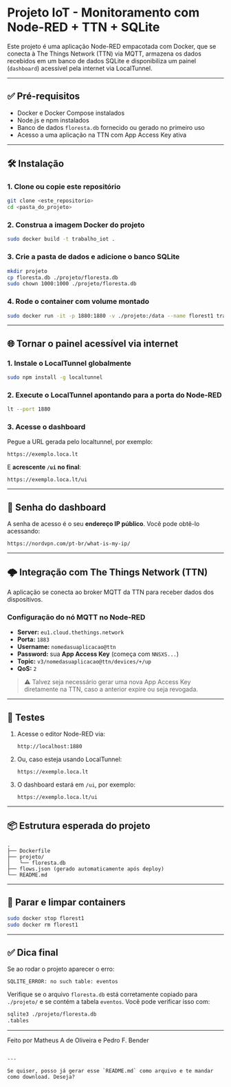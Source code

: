 # Projeto IoT - Monitoramento com Node-RED + TTN + SQLite

Este projeto é uma aplicação Node-RED empacotada com Docker, que se conecta à The Things Network (TTN) via MQTT, armazena os dados recebidos em um banco de dados SQLite e disponibiliza um painel (`dashboard`) acessível pela internet via LocalTunnel.

---

## ✅ Pré-requisitos

- Docker e Docker Compose instalados
- Node.js e npm instalados
- Banco de dados `floresta.db` fornecido ou gerado no primeiro uso
- Acesso a uma aplicação na TTN com App Access Key ativa

---

## 🛠️ Instalação

### 1. Clone ou copie este repositório

```bash
git clone <este_repositorio>
cd <pasta_do_projeto>
````

### 2. Construa a imagem Docker do projeto

```bash
sudo docker build -t trabalho_iot .
```

### 3. Crie a pasta de dados e adicione o banco SQLite

```bash
mkdir projeto
cp floresta.db ./projeto/floresta.db
sudo chown 1000:1000 ./projeto/floresta.db
```

### 4. Rode o container com volume montado

```bash
sudo docker run -it -p 1880:1880 -v ./projeto:/data --name florest1 trabalho_iot
```

---

## 🌐 Tornar o painel acessível via internet

### 1. Instale o LocalTunnel globalmente

```bash
sudo npm install -g localtunnel
```

### 2. Execute o LocalTunnel apontando para a porta do Node-RED

```bash
lt --port 1880
```

### 3. Acesse o dashboard

Pegue a URL gerada pelo localtunnel, por exemplo:

```
https://exemplo.loca.lt
```

E **acrescente `/ui` no final**:

```
https://exemplo.loca.lt/ui
```

---

## 🔐 Senha do dashboard

A senha de acesso é o seu **endereço IP público**.
Você pode obtê-lo acessando:

```
https://nordvpn.com/pt-br/what-is-my-ip/
```

---

## 🌩️ Integração com The Things Network (TTN)

A aplicação se conecta ao broker MQTT da TTN para receber dados dos dispositivos.

### Configuração do nó MQTT no Node-RED

* **Server:** `eu1.cloud.thethings.network`
* **Porta:** `1883`
* **Username:** `nomedasuaplicacao@ttn`
* **Password:** sua **App Access Key** (começa com `NNSXS...`)
* **Topic:** `v3/nomedasuaplicacao@ttn/devices/+/up`
* **QoS:** `2`

> ⚠️ Talvez seja necessário gerar uma nova App Access Key diretamente na TTN, caso a anterior expire ou seja revogada.

---

## 🧪 Testes

1. Acesse o editor Node-RED via:

   ```
   http://localhost:1880
   ```

2. Ou, caso esteja usando LocalTunnel:

   ```
   https://exemplo.loca.lt
   ```

3. O dashboard estará em `/ui`, por exemplo:

   ```
   https://exemplo.loca.lt/ui
   ```

---

## 📦 Estrutura esperada do projeto

```
.
├── Dockerfile
├── projeto/
│   └── floresta.db
├── flows.json (gerado automaticamente após deploy)
└── README.md
```

---

## 🧹 Parar e limpar containers

```bash
sudo docker stop florest1
sudo docker rm florest1
```

---

## ✅ Dica final

Se ao rodar o projeto aparecer o erro:

```
SQLITE_ERROR: no such table: eventos
```

Verifique se o arquivo `floresta.db` está corretamente copiado para `./projeto/` e se contém a tabela `eventos`. Você pode verificar isso com:

```bash
sqlite3 ./projeto/floresta.db
.tables
```

---

Feito por Matheus A de Oliveira e Pedro F. Bender 

```

---

Se quiser, posso já gerar esse `README.md` como arquivo e te mandar como download. Deseja?
```
